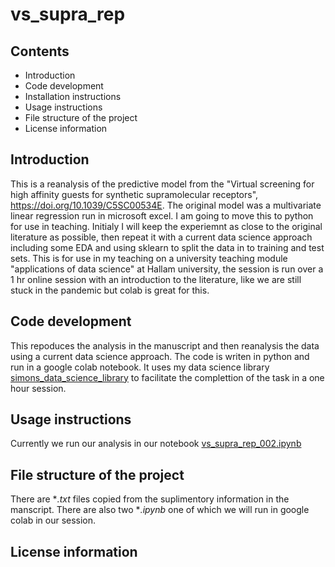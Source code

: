 # vs_supra_rep
## Contents

* Introduction
* Code development
* Installation instructions
* Usage instructions
* File structure of the project
* License information

## Introduction

This is a reanalysis of the predictive model from the "Virtual screening for high affinity guests for synthetic supramolecular receptors", https://doi.org/10.1039/C5SC00534E. The original model was a multivariate linear regression run in microsoft excel. I am going to move this to python for use in teaching. Initialy I will keep the experiemnt as close to the original literature as possible, then repeat it with a current data science approach including some EDA and using sklearn to split the data in to training and test sets. This is for use in my teaching on a university teaching module "applications of data science" at Hallam university, the session is run over a 1 hr online session with an introduction to the literature, like we are still stuck in the pandemic but colab is great for this.

## Code development
This repoduces the analysis in the manuscript and then reanalysis the data using a current data science approach. The code is writen in python and run in a google colab notebook. It uses my data science library [simons_data_science_library](https://github.com/drsimonturega/simons_data_science_library) to facilitate the complettion of the task in a one hour session.

## Usage instructions
Currently we run our analysis in our notebook [vs_supra_rep_002.ipynb](https://github.com/drsimonturega/vs_supra_rep/blob/main/vs_supra_rep_002.ipynb)

## File structure of the project
There are **.txt* files copied from the suplimentory information in the manscript. There are also two **.ipynb* one of which we will run in google colab in our session.



## License information

